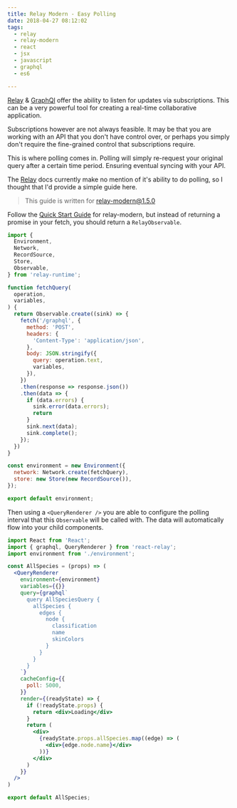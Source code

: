 ```yaml
---
title: Relay Modern - Easy Polling
date: 2018-04-27 08:12:02
tags:
  - relay
  - relay-modern
  - react
  - jsx
  - javascript
  - graphql
  - es6

---
```


[Relay](http://facebook.github.io/relay/en/) & [GraphQl](https://github.com/facebook/graphql) offer the ability to listen for updates via subscriptions. This can be a very powerful tool for creating a real-time collaborative application.

Subscriptions however are not always feasible. It may be that you are working with an API that you don't have control over, or perhaps you simply don't require the fine-grained control that subscriptions require.

This is where polling comes in. Polling will simply re-request your original query after a certain time period. Ensuring eventual syncing with your API.

The [Relay](http://facebook.github.io/relay/en/) docs currently make no mention of it's ability to do polling, so I thought that I'd provide a simple guide here.

> This guide is written for relay-modern@1.5.0

Follow the [Quick Start Guide](http://facebook.github.io/relay/docs/en/quick-start-guide.html) for relay-modern, but instead of returning a promise in your fetch, you should return a `RelayObservable`.

```javascript
import {
  Environment,
  Network,
  RecordSource,
  Store,
  Observable,
} from 'relay-runtime';

function fetchQuery(
  operation,
  variables,
) {
  return Observable.create((sink) => {
    fetch('/graphql', {
      method: 'POST',
      headers: {
        'Content-Type': 'application/json',
      },
      body: JSON.stringify({
        query: operation.text,
        variables,
      }),
    })
    .then(response => response.json())
    .then(data => {
      if (data.errors) {
        sink.error(data.errors);
        return
      }
      sink.next(data);
      sink.complete();
    });
  })
}

const environment = new Environment({
  network: Network.create(fetchQuery),
  store: new Store(new RecordSource()),  
});

export default environment;
```

Then using a `<QueryRenderer />` you are able to configure the polling interval that this `Observable` will be called with. The data will automatically flow into your child components.

```jsx
import React from 'React';
import { graphql, QueryRenderer } from 'react-relay';
import environment from './environment';

const AllSpecies = (props) => (
  <QueryRenderer
    environment={environment}
    variables={{}}
    query={graphql`
      query AllSpeciesQuery { 
        allSpecies {
          edges {
            node {
              classification
              name
              skinColors
            }
          }
        }
      }
    `}
    cacheConfig={{
      poll: 5000,
    }}
    render={(readyState) => {
      if (!readyState.props) {
        return <div>Loading</div>
      }
      return (
        <div>
          {readyState.props.allSpecies.map((edge) => (
            <div>{edge.node.name}</div>
          ))}
        </div>
      )
    }}
  />
)

export default AllSpecies;
```
